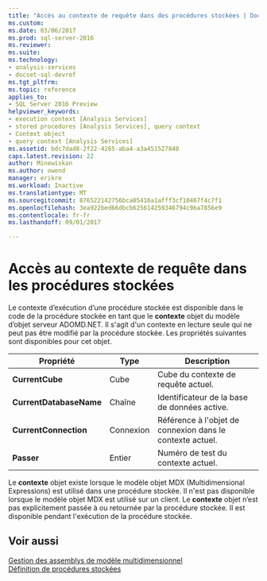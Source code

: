 ```yaml
---
title: "Accès au contexte de requête dans des procédures stockées | Documents Microsoft"
ms.custom: 
ms.date: 03/06/2017
ms.prod: sql-server-2016
ms.reviewer: 
ms.suite: 
ms.technology:
- analysis-services
- docset-sql-devref
ms.tgt_pltfrm: 
ms.topic: reference
applies_to:
- SQL Server 2016 Preview
helpviewer_keywords:
- execution context [Analysis Services]
- stored procedures [Analysis Services], query context
- Context object
- query context [Analysis Services]
ms.assetid: bdc7dad8-2f22-4265-aba4-a3a451527840
caps.latest.revision: 22
author: Minewiskan
ms.author: owend
manager: erikre
ms.workload: Inactive
ms.translationtype: MT
ms.sourcegitcommit: 876522142756bca05416a1afff3cf10467f4c7f1
ms.openlocfilehash: 3ea922bed66dbcb625614259346794c9ba7856e9
ms.contentlocale: fr-fr
ms.lasthandoff: 09/01/2017

---
```

# <a name="accessing-query-context-in-stored-procedures"></a>Accès au contexte de requête dans les procédures stockées
  Le contexte d’exécution d’une procédure stockée est disponible dans le code de la procédure stockée en tant que le **contexte** objet du modèle d’objet serveur ADOMD.NET. Il s'agit d'un contexte en lecture seule qui ne peut pas être modifié par la procédure stockée. Les propriétés suivantes sont disponibles pour cet objet.  
  
|Propriété|Type| Description|  
|--------------|----------|-----------------|  
|**CurrentCube**|Cube|Cube du contexte de requête actuel.|  
|**CurrentDatabaseName**|Chaîne|Identificateur de la base de données active.|  
|**CurrentConnection**|Connexion|Référence à l'objet de connexion dans le contexte actuel.|  
|**Passer**|Entier|Numéro de test du contexte actuel.|  
  
 Le **contexte** objet existe lorsque le modèle objet MDX (Multidimensional Expressions) est utilisé dans une procédure stockée. Il n'est pas disponible lorsque le modèle objet MDX est utilisé sur un client. Le **contexte** objet n’est pas explicitement passée à ou retournée par la procédure stockée. Il est disponible pendant l'exécution de la procédure stockée.  
  
## <a name="see-also"></a>Voir aussi  
 [Gestion des assemblys de modèle multidimensionnel](../../analysis-services/multidimensional-models/multidimensional-model-assemblies-management.md)   
 [Définition de procédures stockées](../../analysis-services/multidimensional-models-extending-olap-stored-procedures/defining-stored-procedures.md)  
  
  

